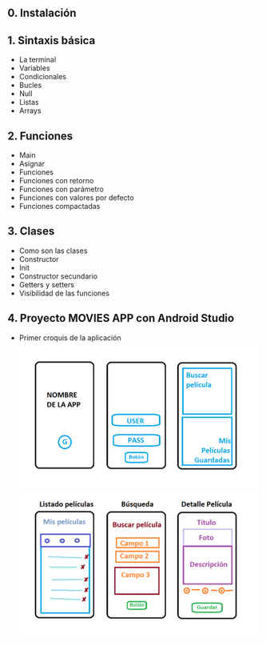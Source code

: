## 0. Instalación


## 1. Sintaxis básica
- La terminal 
- Variables
- Condicionales
- Bucles
- Null
- Listas
- Arrays

## 2. Funciones
- Main
- Asignar
- Funciones
- Funciones con retorno
- Funciones con parámetro
- Funciones con valores por defecto
- Funciones compactadas


## 3. Clases
- Como son las clases
- Constructor
- Init
- Constructor secundario
- Getters y setters
- Visibilidad de las funciones



## 4. Proyecto MOVIES APP con Android Studio
- Primer croquis de la aplicación
![](https://github.com/DamianPyCoder/Kotlin__TEACHING_in_Youtube/blob/main/screenshots/design_movieApp_1.png)
![](https://github.com/DamianPyCoder/Kotlin__TEACHING_in_Youtube/blob/main/screenshots/design_movieApp_2.png)


